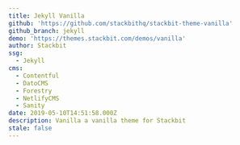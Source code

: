 ```yaml
---
title: Jekyll Vanilla
github: 'https://github.com/stackbithq/stackbit-theme-vanilla'
github_branch: jekyll
demo: 'https://themes.stackbit.com/demos/vanilla'
author: Stackbit
ssg:
  - Jekyll
cms:
  - Contentful
  - DatoCMS
  - Forestry
  - NetlifyCMS
  - Sanity
date: 2019-05-10T14:51:58.000Z
description: Vanilla a vanilla theme for Stackbit
stale: false
---
```

